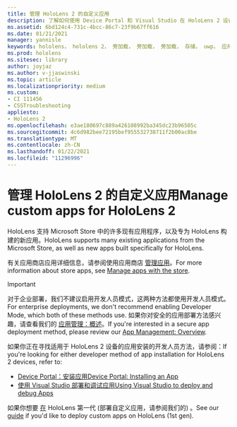```yaml
---
title: 管理 HoloLens 2 的自定义应用
description: 了解如何使用 Device Portal 和 Visual Studio 在 HoloLens 2 设备上安装、卸载和旁加载自定义全息Visual Studio。
ms.assetid: 6bd124c4-731c-4bcc-86c7-23f9b67ff616
ms.date: 01/21/2021
manager: yannisle
keywords: hololens， hololens 2， 旁加载， 旁加载， 旁加载， 存储， uwp， 应用， 安装
ms.prod: hololens
ms.sitesec: library
author: joyjaz
ms.author: v-jjaswinski
ms.topic: article
ms.localizationpriority: medium
ms.custom:
- CI 111456
- CSSTroubleshooting
appliesto:
- HoloLens 2
ms.openlocfilehash: e3ae180697c889a426108992ba345dc23b96505c
ms.sourcegitcommit: 4c6d982bee72195bef955532738711f2b00ac8be
ms.translationtype: MT
ms.contentlocale: zh-CN
ms.lasthandoff: 01/22/2021
ms.locfileid: "11296996"
---
```

# <span data-ttu-id="51336-104">管理 HoloLens 2 的自定义应用</span><span class="sxs-lookup"><span data-stu-id="51336-104">Manage custom apps for HoloLens 2</span></span>

<span data-ttu-id="51336-105">HoloLens 支持 Microsoft Store 中的许多现有应用程序，以及专为 HoloLens 构建的新应用。</span><span class="sxs-lookup"><span data-stu-id="51336-105">HoloLens supports many existing applications from the Microsoft Store, as well as new apps built specifically for HoloLens.</span></span> 

<span data-ttu-id="51336-106">有关应用商店应用详细信息，请参阅使用应用商店 [管理应用](holographic-store-apps.md)。</span><span class="sxs-lookup"><span data-stu-id="51336-106">For more information about store apps, see [Manage apps with the store](holographic-store-apps.md).</span></span>

> [!IMPORTANT]
> <span data-ttu-id="51336-107">对于企业部署，我们不建议启用开发人员模式，这两种方法都使用开发人员模式。</span><span class="sxs-lookup"><span data-stu-id="51336-107">For enterprise deployments, we don't recommend enabling Developer Mode, which both of these methods use.</span></span> <span data-ttu-id="51336-108">如果你对安全的应用部署方法感兴趣，请查看我们的 [应用管理：概述](app-deploy-overview.md)。</span><span class="sxs-lookup"><span data-stu-id="51336-108">If you're interested in a secure app deployment method, please review our [App Management: Overview](app-deploy-overview.md).</span></span>

<span data-ttu-id="51336-109">如果你正在寻找适用于 HoloLens 2 设备的应用安装的开发人员方法，请参阅：</span><span class="sxs-lookup"><span data-stu-id="51336-109">If you're looking for either developer method of app installation for HoloLens 2 devices, refer to:</span></span>
- [<span data-ttu-id="51336-110">Device Portal：安装应用</span><span class="sxs-lookup"><span data-stu-id="51336-110">Device Portal: Installing an App</span></span>](https://docs.microsoft.com/windows/mixed-reality/develop/platform-capabilities-and-apis/using-the-windows-device-portal#installing-an-app)
- [<span data-ttu-id="51336-111">使用 Visual Studio 部署和调试应用</span><span class="sxs-lookup"><span data-stu-id="51336-111">Using Visual Studio to deploy and debug Apps</span></span>](https://docs.microsoft.com/windows/mixed-reality/develop/platform-capabilities-and-apis/using-visual-studio)

<span data-ttu-id="51336-112">如果你想要 [在](holographic-custom-apps.md) HoloLens 第一代 (部署自定义应用，请参阅我们的) 。</span><span class="sxs-lookup"><span data-stu-id="51336-112">See our [guide](holographic-custom-apps.md) if you'd like to deploy custom apps on HoloLens (1st gen).</span></span>